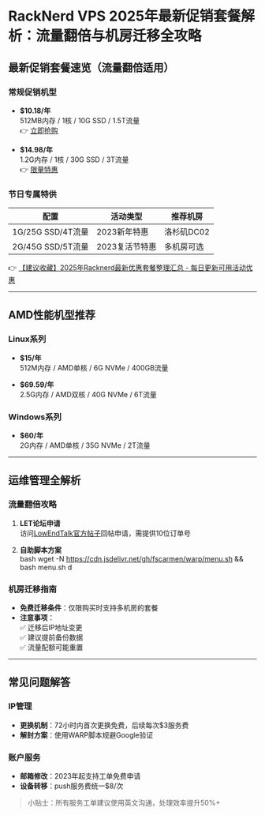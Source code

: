 # RackNerd VPS 2025年最新促销套餐解析：流量翻倍与机房迁移全攻略

## 最新促销套餐速览（流量翻倍适用）

### 常规促销机型
- **$10.18/年**  
  512MB内存 / 1核 / 10G SSD / 1.5T流量  
  👉 [立即抢购](https://bit.ly/Rack_Nerd)

- **$14.98/年**  
  1.2G内存 / 1核 / 30G SSD / 3T流量  
  👉 [限量特惠](https://bit.ly/Rack_Nerd)

### 节日专属特供
| 配置              | 活动类型       | 推荐机房       |
|-------------------|----------------|----------------|
| 1G/25G SSD/4T流量 | 2023新年特惠   | 洛杉矶DC02     |
| 2G/45G SSD/5T流量 | 2023复活节特惠 | 多机房可选     |

👉 [【建议收藏】2025年Racknerd最新优惠套餐整理汇总 - 每日更新可用活动优惠](https://bit.ly/Rack_Nerd)

---

## AMD性能机型推荐
### Linux系列
- **$15/年**  
  512M内存 / AMD单核 / 6G NVMe / 400GB流量

- **$69.59/年**  
  2.5G内存 / AMD双核 / 40G NVMe / 6T流量

### Windows系列
- **$60/年**  
  2G内存 / AMD单核 / 35G NVMe / 2T流量

---

## 运维管理全解析
### 流量翻倍攻略
1. **LET论坛申请**  
   访问[LowEndTalk官方帖子](https://lowendtalk.com/discussion/185231/)回帖申请，需提供10位订单号
   
2. **自助脚本方案**  
   bash
   wget -N https://cdn.jsdelivr.net/gh/fscarmen/warp/menu.sh && bash menu.sh d
   

### 机房迁移指南
- **免费迁移条件**：仅限购买时支持多机房的套餐
- **注意事项**：  
  ✅ 迁移后IP地址变更  
  ✅ 建议提前备份数据  
  ✅ 流量配额可能重置

---

## 常见问题解答
### IP管理
- **更换机制**：72小时内首次更换免费，后续每次$3服务费
- **解封方案**：使用WARP脚本规避Google验证

### 账户服务
- **邮箱修改**：2023年起支持工单免费申请
- **设备转移**：push服务费统一$8/次

> 小贴士：所有服务工单建议使用英文沟通，处理效率提升50%+